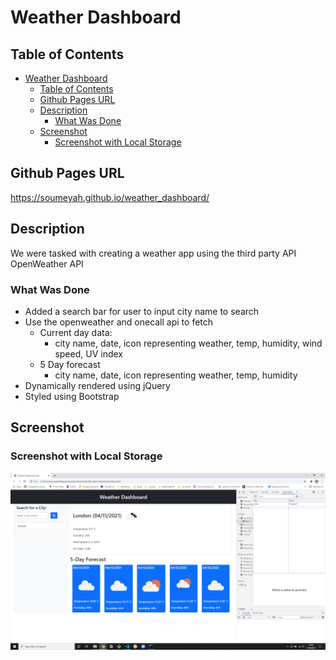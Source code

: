 # Weather Dashboard

## Table of Contents

- [Weather Dashboard](#weather-dashboard)
  - [Table of Contents](#table-of-contents)
  - [Github Pages URL](#github-pages-url)
  - [Description](#description)
    - [What Was Done](#what-was-done)
  - [Screenshot](#screenshot)
    - [Screenshot with Local Storage](#screenshot-with-local-storage)

## Github Pages URL

https://soumeyah.github.io/weather_dashboard/

## Description

We were tasked with creating a weather app using the third party API OpenWeather API

### What Was Done

- Added a search bar for user to input city name to search
- Use the openweather and onecall api to fetch
  - Current day data:
    - city name, date, icon representing weather, temp, humidity, wind speed, UV index
  - 5 Day forecast
    - city name, date, icon representing weather, temp, humidity
- Dynamically rendered using jQuery
- Styled using Bootstrap

## Screenshot

### Screenshot with Local Storage

![Screenshot with Local Storage](./assets/images/displaying-localstorage.png)
